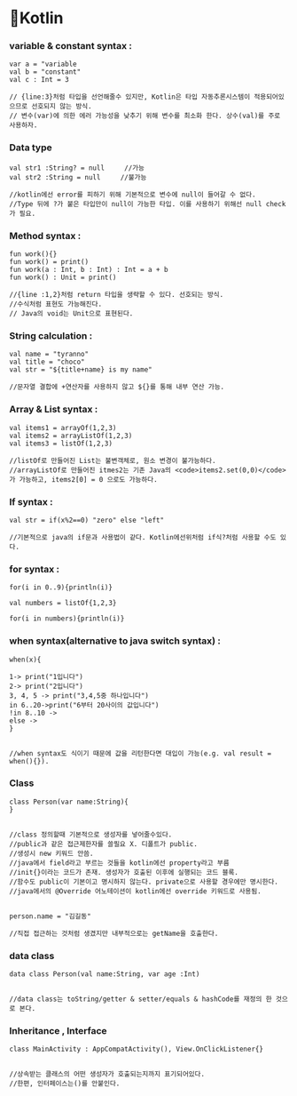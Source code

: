 # :rocket:Kotlin



### variable & constant syntax : 

`````ko
var a = "variable
val b = "constant"
val c : Int = 3

// {line:3}처럼 타입을 선언해줄수 있지만, Kotlin은 타입 자동추론시스템이 적용되어있으므로 선호되지 않는 방식.
// 변수(var)에 의한 에러 가능성을 낮추기 위해 변수를 최소화 한다. 상수(val)를 주로 사용하자.
`````



<h3> Data type</h3>

`````ko
val str1 :String? = null     //가능
val str2 :String = null		//불가능

//kotlin에선 error를 피하기 위해 기본적으로 변수에 null이 들어갈 수 없다.
//Type 뒤에 ?가 붙은 타입만이 null이 가능한 타입. 이를 사용하기 위해선 null check가 필요.

`````



### Method syntax :

`````ko
fun work(){}
fun work() = print()
fun work(a : Int, b : Int) : Int = a + b
fun work() : Unit = print()

//{line :1,2}처럼 return 타입을 생략할 수 있다. 선호되는 방식.
//수식처럼 표현도 가능해진다.
// Java의 void는 Unit으로 표현된다.
`````



### String calculation : 

`````ko
val name = "tyranno"
val title = "choco"
val str = "${title+name} is my name"

//문자열 결합에 +연산자를 사용하지 않고 ${}를 통해 내부 연산 가능.

`````



 ### Array & List syntax :

`````ko
val items1 = arrayOf(1,2,3)
val items2 = arrayListOf(1,2,3)
val items3 = listOf(1,2,3)

//listOf로 만들어진 List는 불변객체로, 원소 변경이 불가능하다.
//arrayListOf로 만들어진 itmes2는 기존 Java의 <code>items2.set(0,0)</code>가 가능하고, items2[0] = 0 으로도 가능하다.
`````





### If syntax : 

`````ko
val str = if(x%2==0) "zero" else "left"

//기본적으로 java의 if문과 사용법이 같다. Kotlin에선위처럼 if식?처럼 사용할 수도 있다.
`````



<h3>for syntax : </h3>

`````ko
for(i in 0..9){println(i)}

val numbers = listOf{1,2,3}

for(i in numbers){println(i)}

`````



<h3>when syntax(alternative to java switch syntax) : </h3>

`````ko
when(x){

1-> print("1입니다")
2-> print("2입니다")
3, 4, 5 -> print("3,4,5중 하나입니다")
in 6..20->print("6부터 20사이의 값입니다")
!in 8..10 ->
else ->
}


//when syntax도 식이기 때문에 값을 리턴한다면 대입이 가능(e.g. val result = when(){}).
`````



<h3>Class</h3>

`````ko
class Person(var name:String){
}


//class 정의할때 기본적으로 생성자를 넣어줄수있다.
//public과 같은 접근제한자를 쓸필요 X. 디폴트가 public.
//생성시 new 키워드 안씀.
//java에서 field라고 부르는 것들을 kotlin에선 property라고 부름
//init{}이라는 코드가 존재. 생성자가 호출된 이후에 실행되는 코드 블록.
//함수도 public이 기본이고 명시하지 않는다. private으로 사용할 경우에만 명시한다.
//java에서의 @Override 어노테이션이 kotlin에선 override 키워드로 사용됨.


person.name = "김길동" 

//직접 접근하는 것처럼 생겼지만 내부적으로는 getName을 호출한다.
`````



<h3>data class</h3>

`````ko
data class Person(val name:String, var age :Int)


//data class는 toString/getter & setter/equals & hashCode를 재정의 한 것으로 본다.
`````



<h3> Inheritance , Interface</h3>

`````ko
class MainActivity : AppCompatActivity(), View.OnClickListener{}


//상속받는 클래스의 어떤 생성자가 호출되는지까지 표기되어있다.
//한편, 인터페이스는()를 안붙인다.
`````



